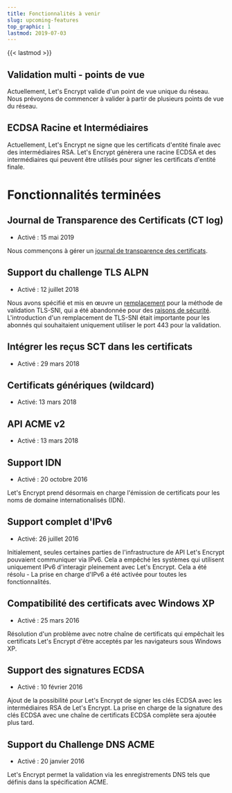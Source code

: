 ```yaml
---
title: Fonctionnalités à venir
slug: upcoming-features
top_graphic: 1
lastmod: 2019-07-03
---
```


{{< lastmod >}}

## Validation multi - points de vue

Actuellement, Let's Encrypt valide d'un point de vue unique du réseau. Nous prévoyons de commencer à valider à partir de plusieurs points de vue du réseau.

## ECDSA Racine et Intermédiaires

Actuellement, Let's Encrypt ne signe que les certificats d'entité finale avec des intermédiaires RSA. Let's Encrypt génèrera une racine ECDSA et des intermédiaires qui peuvent être utilisés pour signer les certificats d'entité finale.

# Fonctionnalités terminées

## Journal de Transparence des Certificats (CT log)

* Activé : 15 mai 2019

Nous commençons à gérer un [journal de transparence des certificats](/docs/ct-logs).

## Support du challenge TLS ALPN

* Activé : 12 juillet 2018

Nous avons spécifié et mis en œuvre un [remplacement](https://tools.ietf.org/html/rfc8737) pour la méthode de validation TLS-SNI, qui a été abandonnée pour des [raisons de sécurité](https://community.letsencrypt.org/t/important-what-you-need-ne-know-about-tls-sni-validation-issues/50811). L'introduction d'un remplacement de TLS-SNI était importante pour les abonnés qui souhaitaient uniquement utiliser le port 443 pour la validation.

## Intégrer les reçus SCT dans les certificats

* Activé : 29 mars 2018

## Certificats génériques (wildcard)

* Activé: 13 mars 2018

## API ACME v2

* Activé : 13 mars 2018

## Support IDN

* Activé : 20 octobre 2016

Let's Encrypt prend désormais en charge l'émission de certificats pour les noms de domaine internationalisés (IDN).

## Support complet d'IPv6

* Activé: 26 juillet 2016

Initialement, seules certaines parties de l'infrastructure de API Let's Encrypt pouvaient communiquer via IPv6. Cela a empêché les systèmes qui utilisent uniquement IPv6 d'interagir pleinement avec Let's Encrypt. Cela a été résolu - La prise en charge d'IPv6 a été activée pour toutes les fonctionnalités.

## Compatibilité des certificats avec Windows XP

* Activé : 25 mars 2016

Résolution d'un problème avec notre chaîne de certificats qui empêchait les certificats Let's Encrypt d'être acceptés par les navigateurs sous Windows XP.

## Support des signatures ECDSA

* Activé : 10 février 2016

Ajout de la possibilité pour Let's Encrypt de signer les clés ECDSA avec les intermédiaires RSA de Let's Encrypt. La prise en charge de la signature des clés ECDSA avec une chaîne de certificats ECDSA complète sera ajoutée plus tard.

## Support du Challenge DNS ACME

* Activé : 20 janvier 2016

Let's Encrypt permet la validation via les enregistrements DNS tels que définis dans la spécification ACME.
